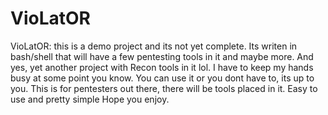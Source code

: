 # VioLatOR
VioLatOR:
this is a demo project and its not yet complete. Its writen in bash/shell that will have a few pentesting tools in it and maybe more.
And yes, yet another project with Recon tools in it lol. I have to keep my hands busy at some point you know.
You can use it or you dont have to, its up to you.
This is for pentesters out there, there will be tools placed in it. Easy to use and pretty simple
Hope you enjoy.
